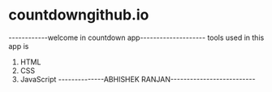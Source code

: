 # countdowngithub.io
------------welcome in countdown app--------------------
tools used in this app is 
   1. HTML
   2. CSS
   3. JavaScript
--------------ABHISHEK RANJAN--------------------------
